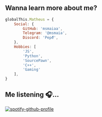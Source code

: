 ## Wanna learn more about me?

```js
globalThis.Matheus = {
    Social: {
        GitHub: 'msmaiaa',
        Telegram: '@msmaia',
        Discord: 'Pepe็็็',
    },
    Hobbies: [
        'JS',
        'Python',
        'SourcePawn',
        'C++',
        'Gaming'
    ],
}
```

## Me listening 🎧...
[![spotify-github-profile](https://spotify-github-profile.vercel.app/api/view?uid=aaaaaaaaaaaaaaaaaaaimeudeus&cover_image=true&theme=default)](https://github.com/msmaiaa)
